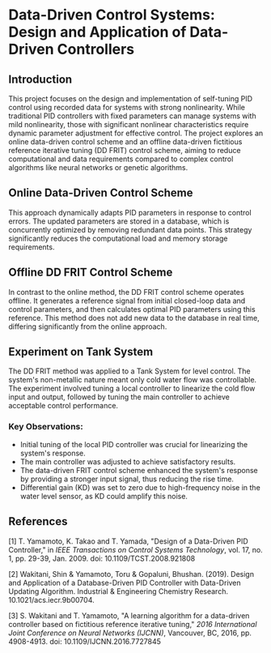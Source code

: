 # Data-Driven Control Systems: Design and Application of Data-Driven Controllers

## Introduction
This project focuses on the design and implementation of self-tuning PID control using recorded data for systems with strong nonlinearity. While traditional PID controllers with fixed parameters can manage systems with mild nonlinearity, those with significant nonlinear characteristics require dynamic parameter adjustment for effective control. The project explores an online data-driven control scheme and an offline data-driven fictitious reference iterative tuning (DD FRIT) control scheme, aiming to reduce computational and data requirements compared to complex control algorithms like neural networks or genetic algorithms.

## Online Data-Driven Control Scheme
This approach dynamically adapts PID parameters in response to control errors. The updated parameters are stored in a database, which is concurrently optimized by removing redundant data points. This strategy significantly reduces the computational load and memory storage requirements.

## Offline DD FRIT Control Scheme
In contrast to the online method, the DD FRIT control scheme operates offline. It generates a reference signal from initial closed-loop data and control parameters, and then calculates optimal PID parameters using this reference. This method does not add new data to the database in real time, differing significantly from the online approach.

## Experiment on Tank System
The DD FRIT method was applied to a Tank System for level control. The system's non-metallic nature meant only cold water flow was controllable. The experiment involved tuning a local controller to linearize the cold flow input and output, followed by tuning the main controller to achieve acceptable control performance.

### Key Observations:
- Initial tuning of the local PID controller was crucial for linearizing the system's response.
- The main controller was adjusted to achieve satisfactory results.
- The data-driven FRIT control scheme enhanced the system's response by providing a stronger input signal, thus reducing the rise time.
- Differential gain (KD) was set to zero due to high-frequency noise in the water level sensor, as KD could amplify this noise.

## References

[1] T. Yamamoto, K. Takao and T. Yamada, "Design of a Data-Driven PID Controller," in _IEEE Transactions on Control Systems Technology_, vol. 17, no. 1, pp. 29-39, Jan. 2009. doi: 10.1109/TCST.2008.921808

[2] Wakitani, Shin & Yamamoto, Toru & Gopaluni, Bhushan. (2019). Design and Application of a Database-Driven PID Controller with Data-Driven Updating Algorithm. Industrial & Engineering Chemistry Research. 10.1021/acs.iecr.9b00704.

[3] S. Wakitani and T. Yamamoto, "A learning algorithm for a data-driven controller based on fictitious reference iterative tuning," _2016 International Joint Conference on Neural Networks (IJCNN)_, Vancouver, BC, 2016, pp. 4908-4913. doi: 10.1109/IJCNN.2016.7727845
